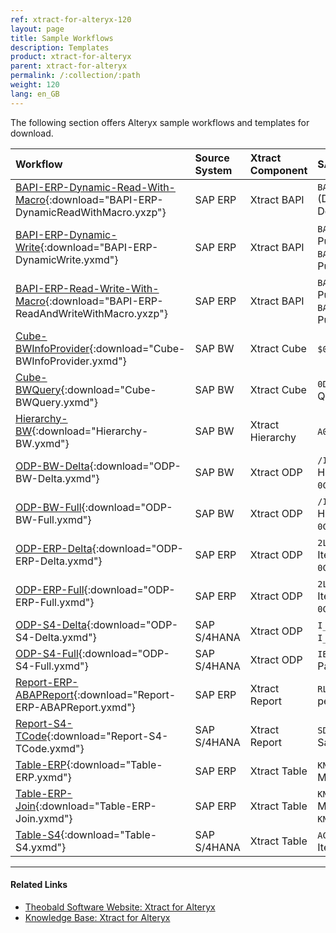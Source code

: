 ```yaml
---
ref: xtract-for-alteryx-120
layout: page
title: Sample Workflows
description: Templates
product: xtract-for-alteryx
parent: xtract-for-alteryx
permalink: /:collection/:path
weight: 120
lang: en_GB
---
```


The following section offers Alteryx sample workflows and templates for download.


| Workflow | Source System | Xtract Component | SAP Objects |
| :------ |:--- | :--- | :--- |
| [BAPI-ERP-Dynamic-Read-With-Macro](/docs/alteryx-workflows/BAPI-ERP-DynamicReadWithMacro.yxzp){:download="BAPI-ERP-DynamicReadWithMacro.yxzp"}  | SAP ERP | Xtract BAPI | `BAPI_REQUISITION_GETDETAIL` (Display Purchase Requisition Details) |
| [BAPI-ERP-Dynamic-Write](/docs/alteryx-workflows/BAPI-ERP-DynamicWrite.yxmd){:download="BAPI-ERP-DynamicWrite.yxmd"}  | SAP ERP | Xtract BAPI | `BAPI_REQUISITION_CREATE` (Create Purchase Requisition) <br>`BAPI_REQUISITION_GETDETAIL`(Display Purchase Requisition Details) |
| [BAPI-ERP-Read-Write-With-Macro](/docs/alteryx-workflows/BAPI-ERP-ReadAndWriteWithMacro.yxzp){:download="BAPI-ERP-ReadAndWriteWithMacro.yxzp"}  | SAP ERP | Xtract BAPI | `BAPI_REQUISITION_CREATE` (Create Purchase Requisition) <br>`BAPI_REQUISITION_GETDETAIL`(Display Purchase Requisition Details) |
| [Cube-BWInfoProvider](/docs/alteryx-workflows/Cube-BWInfoProvider.yxmd){:download="Cube-BWInfoProvider.yxmd"}  | SAP BW | Xtract Cube | `$0D_DECU` (SAP Demo Cube) |
| [Cube-BWQuery](/docs/alteryx-workflows/Cube-BWQuery.yxmd){:download="Cube-BWQuery.yxmd"}  | SAP BW | Xtract Cube | `0D_DECU/ZZ_D_DECU_Q0011`	(Custom Query) |
| [Hierarchy-BW](/docs/alteryx-workflows/Hierarchy-BW.yxmd){:download="Hierarchy-BW.yxmd"}  | SAP BW | Xtract Hierarchy | `A0000001` (0COSTCENTER) |
| [ODP-BW-Delta](/docs/alteryx-workflows/ODP-BW-Delta.yxmd){:download="ODP-BW-Delta.yxmd"}  | SAP BW | Xtract ODP | `/IMO/SD_D10$F`	(Sales Document Header Data) <br>`0CUSTOMER$P` (Customer number) |
| [ODP-BW-Full](/docs/alteryx-workflows/ODP-BW-Full.yxmd){:download="ODP-BW-Full.yxmd"}  | SAP BW | Xtract ODP | `/IMO/SD_D10$F`	(Sales Document Header Data) <br>`0CUSTOMER$P` (Customer number) |
| [ODP-ERP-Delta](/docs/alteryx-workflows/ODP-ERP-Delta.yxmd){:download="ODP-ERP-Delta.yxmd"}  | SAP ERP | Xtract ODP | `2LIS_11_VAITM`	(Sales Document Item Data) <br>`0CUSTOMER_ATTR` (Customer number) |
| [ODP-ERP-Full](/docs/alteryx-workflows/ODP-ERP-Full.yxmd){:download="ODP-ERP-Full.yxmd"}  | SAP ERP | Xtract ODP | `2LIS_11_VAITM`	(Sales Document Item Data) <br>`0CUSTOMER_ATTR` (Customer number) |
| [ODP-S4-Delta](/docs/alteryx-workflows/ODP-S4-Delta.yxmd){:download="ODP-S4-Delta.yxmd"}  | SAP S/4HANA | Xtract ODP | `I_CUSTOMER_CDS$P`	(Customer) <br>`I_SUPPLIER_CDS$P` (Supplier) |
| [ODP-S4-Full](/docs/alteryx-workflows/ODP-S4-Full.yxmd){:download="ODP-S4-Full.yxmd"}  | SAP S/4HANA | Xtract ODP | `IBUSINESSPARTNER$P`	(Business Partner) |
| [Report-ERP-ABAPReport](/docs/alteryx-workflows/Report-ERP-ABAPReport.yxmd){:download="Report-ERP-ABAPReport.yxmd"}  | SAP ERP | Xtract Report | `RLT10010` (Evaluation of Movements per Storage Type) |
| [Report-S4-TCode](/docs/alteryx-workflows/Report-S4-TCode.yxmd){:download="Report-S4-TCode.yxmd"}  | SAP S/4HANA | Xtract Report | `SD_SALES_DOCUMENT_VIEW` (List of Sales Orders) |
| [Table-ERP](/docs/alteryx-workflows/Table-ERP.yxmd){:download="Table-ERP.yxmd"}  | SAP ERP | Xtract Table | `KNA1` (General Data in Customer Master) |
| [Table-ERP-Join](/docs/alteryx-workflows/Table-ERP-Join.yxmd){:download="Table-ERP-Join.yxmd"}  | SAP ERP | Xtract Table | `KNA1`	(General Data in Customer Master) <br>`KNVV` (Customer Master Sales Data) |
| [Table-S4](/docs/alteryx-workflows/Table-S4.yxmd){:download="Table-S4.yxmd"}  | SAP S/4HANA | Xtract Table | `ACDOCA`	(Universal Journal Entry Line Items) |

******
#### Related Links
- [Theobald Software Website: Xtract for Alteryx](https://theobald-software.com/xtract-for-alteryx/)
- [Knowledge Base: Xtract for Alteryx](https://kb.theobald-software.com/xtract-for-alteryx)